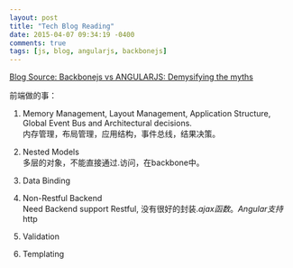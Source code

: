 ```yaml
---
layout: post
title: "Tech Blog Reading"
date: 2015-04-07 09:34:19 -0400
comments: true
tags: [js, blog, angularjs, backbonejs]
---
```


[Blog Source: Backbonejs vs ANGULARJS: Demysifying the myths](http://blog.nebithi.com/backbone-and-angular-demystifying-the-myths/)  

前端做的事：  
1.  Memory Management, Layout Management, Application Structure, Global Event Bus and Architectural decisions.  
内存管理，布局管理，应用结构，事件总线，结果决策。  

2.  Nested Models   
多层的对象，不能直接通过.访问，在backbone中。

3.  Data Binding    

4.  Non-Restful Backend     
Need Backend support Restful, 没有很好的封装$.ajax函数。Angular支持$http  

5.  Validation  

6.  Templating  





